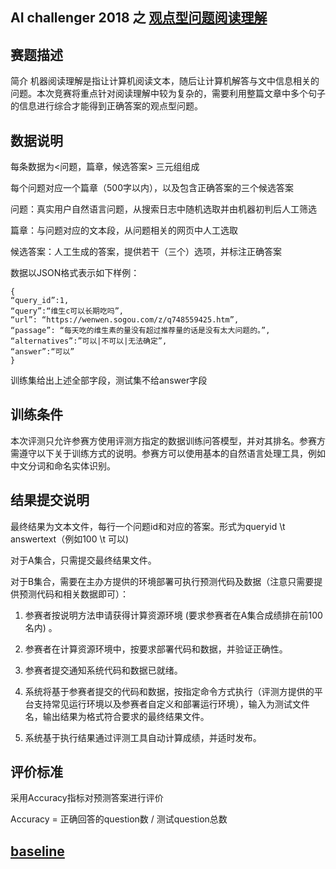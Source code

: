 ## AI challenger 2018 之 [观点型问题阅读理解](https://challenger.ai/competition/oqmrc2018)

## 赛题描述
简介
机器阅读理解是指让计算机阅读文本，随后让计算机解答与文中信息相关的问题。本次竞赛将重点针对阅读理解中较为复杂的，需要利用整篇文章中多个句子的信息进行综合才能得到正确答案的观点型问题。


## 数据说明
每条数据为<问题，篇章，候选答案> 三元组组成

每个问题对应一个篇章（500字以内），以及包含正确答案的三个候选答案

问题：真实用户自然语言问题，从搜索日志中随机选取并由机器初判后人工筛选

篇章：与问题对应的文本段，从问题相关的网页中人工选取

候选答案：人工生成的答案，提供若干（三个）选项，并标注正确答案

数据以JSON格式表示如下样例：
```
{
“query_id”:1,
“query”:“维生c可以长期吃吗”,
“url”: “https://wenwen.sogou.com/z/q748559425.htm”,
“passage”: “每天吃的维生素的量没有超过推荐量的话是没有太大问题的。”,
“alternatives”:”可以|不可以|无法确定”,
“answer”:“可以”
}
```
训练集给出上述全部字段，测试集不给answer字段


## 训练条件
本次评测只允许参赛方使用评测方指定的数据训练问答模型，并对其排名。参赛方需遵守以下关于训练方式的说明。参赛方可以使用基本的自然语言处理工具，例如中文分词和命名实体识别。


## 结果提交说明
最终结果为文本文件，每行一个问题id和对应的答案。形式为queryid \t answertext（例如100 \t 可以)

对于A集合，只需提交最终结果文件。

对于B集合，需要在主办方提供的环境部署可执行预测代码及数据（注意只需要提供预测代码和相关数据即可）：

1) 参赛者按说明方法申请获得计算资源环境 (要求参赛者在A集合成绩排在前100名内) 。

2) 参赛者在计算资源环境中，按要求部署代码和数据，并验证正确性。

3) 参赛者提交通知系统代码和数据已就绪。

4) 系统将基于参赛者提交的代码和数据，按指定命令方式执行（评测方提供的平台支持常见运行环境以及参赛者自定义和部署运行环境），输入为测试文件名，输出结果为格式符合要求的最终结果文件。

2) 系统基于执行结果通过评测工具自动计算成绩，并适时发布。


## 评价标准
采用Accuracy指标对预测答案进行评价

Accuracy = 正确回答的question数 / 测试question总数

## [baseline](https://github.com/AIChallenger/AI_Challenger_2018)